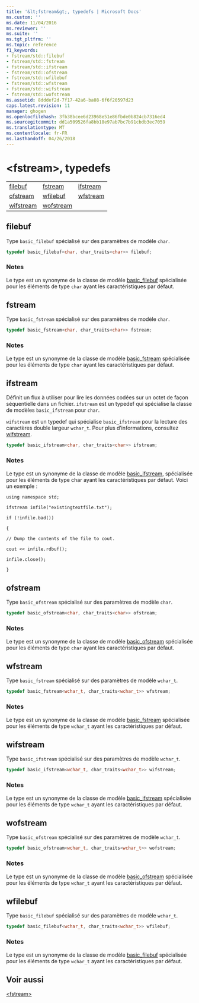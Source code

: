 ```yaml
---
title: '&lt;fstream&gt;, typedefs | Microsoft Docs'
ms.custom: ''
ms.date: 11/04/2016
ms.reviewer: ''
ms.suite: ''
ms.tgt_pltfrm: ''
ms.topic: reference
f1_keywords:
- fstream/std::filebuf
- fstream/std::fstream
- fstream/std::ifstream
- fstream/std::ofstream
- fstream/std::wfilebuf
- fstream/std::wfstream
- fstream/std::wifstream
- fstream/std::wofstream
ms.assetid: 8dddef2d-7f17-42a6-ba08-6f6f20597d23
caps.latest.revision: 11
manager: ghogen
ms.openlocfilehash: 3fb38bcee6d23968e51e86fbde0b824cb7316ed4
ms.sourcegitcommit: dd1a509526fa8bb18e97ab7bc7b91cbdb3ec7059
ms.translationtype: MT
ms.contentlocale: fr-FR
ms.lasthandoff: 04/26/2018
---
```

# <a name="ltfstreamgt-typedefs"></a>&lt;fstream&gt;, typedefs

||||
|-|-|-|
|[filebuf](#filebuf)|[fstream](#fstream)|[ifstream](#ifstream)|
|[ofstream](#ofstream)|[wfilebuf](#wfilebuf)|[wfstream](#wfstream)|
|[wifstream](#wifstream)|[wofstream](#wofstream)|

## <a name="filebuf"></a>  filebuf

Type `basic_filebuf` spécialisé sur des paramètres de modèle `char`.

```cpp
typedef basic_filebuf<char, char_traits<char>> filebuf;
```

### <a name="remarks"></a>Notes

Le type est un synonyme de la classe de modèle [basic_filebuf](../standard-library/basic-filebuf-class.md) spécialisée pour les éléments de type `char` ayant les caractéristiques par défaut.

## <a name="fstream"></a>  fstream

Type `basic_fstream` spécialisé sur des paramètres de modèle `char`.

```cpp
typedef basic_fstream<char, char_traits<char>> fstream;
```

### <a name="remarks"></a>Notes

Le type est un synonyme de la classe de modèle [basic_fstream](../standard-library/basic-fstream-class.md) spécialisée pour les éléments de type `char` ayant les caractéristiques par défaut.

## <a name="ifstream"></a>  ifstream

Définit un flux à utiliser pour lire les données codées sur un octet de façon séquentielle dans un fichier. `ifstream` est un typedef qui spécialise la classe de modèles `basic_ifstream` pour `char`.

`wifstream` est un typedef qui spécialise `basic_ifstream` pour la lecture des caractères double largeur `wchar_t`. Pour plus d’informations, consultez [wifstream](../standard-library/fstream-typedefs.md#wifstream).

```cpp
typedef basic_ifstream<char, char_traits<char>> ifstream;
```

### <a name="remarks"></a>Notes

Le type est un synonyme de la classe de modèle [basic_ifstream](../standard-library/basic-ifstream-class.md), spécialisée pour les éléments de type char ayant les caractéristiques par défaut. Voici un exemple :

`using namespace std;`

`ifstream infile("existingtextfile.txt");`

`if (!infile.bad())`

`{`

`// Dump the contents of the file to cout.`

`cout << infile.rdbuf();`

`infile.close();`

`}`

## <a name="ofstream"></a>  ofstream

Type `basic_ofstream` spécialisé sur des paramètres de modèle `char`.

```cpp
typedef basic_ofstream<char, char_traits<char>> ofstream;
```

### <a name="remarks"></a>Notes

Le type est un synonyme de la classe de modèle [basic_ofstream](../standard-library/basic-ofstream-class.md) spécialisée pour les éléments de type `char` ayant les caractéristiques par défaut.

## <a name="wfstream"></a>  wfstream

Type `basic_fstream` spécialisé sur des paramètres de modèle `wchar_t`.

```cpp
typedef basic_fstream<wchar_t, char_traits<wchar_t>> wfstream;
```

### <a name="remarks"></a>Notes

Le type est un synonyme de la classe de modèle [basic_fstream](../standard-library/basic-fstream-class.md) spécialisée pour les éléments de type `wchar_t` ayant les caractéristiques par défaut.

## <a name="wifstream"></a>  wifstream

Type `basic_ifstream` spécialisé sur des paramètres de modèle `wchar_t`.

```cpp
typedef basic_ifstream<wchar_t, char_traits<wchar_t>> wifstream;
```

### <a name="remarks"></a>Notes

Le type est un synonyme de la classe de modèle [basic_ifstream](../standard-library/basic-ifstream-class.md) spécialisée pour les éléments de type `wchar_t` ayant les caractéristiques par défaut.

## <a name="wofstream"></a>  wofstream

Type `basic_ofstream` spécialisé sur des paramètres de modèle `wchar_t`.

```cpp
typedef basic_ofstream<wchar_t, char_traits<wchar_t>> wofstream;
```

### <a name="remarks"></a>Notes

Le type est un synonyme de la classe de modèle [basic_ofstream](../standard-library/basic-ofstream-class.md) spécialisée pour les éléments de type `wchar_t` ayant les caractéristiques par défaut.

## <a name="wfilebuf"></a>  wfilebuf

Type `basic_filebuf` spécialisé sur des paramètres de modèle `wchar_t`.

```cpp
typedef basic_filebuf<wchar_t, char_traits<wchar_t>> wfilebuf;
```

### <a name="remarks"></a>Notes

Le type est un synonyme de la classe de modèle [basic_filebuf](../standard-library/basic-filebuf-class.md) spécialisée pour les éléments de type `wchar_t` ayant les caractéristiques par défaut.

## <a name="see-also"></a>Voir aussi

[\<fstream>](../standard-library/fstream.md)<br/>
